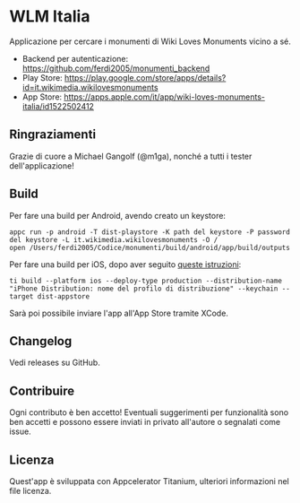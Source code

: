 # WLM Italia
Applicazione per cercare i monumenti di Wiki Loves Monuments vicino a sé.

* Backend per autenticazione: https://github.com/ferdi2005/monumenti_backend
* Play Store: https://play.google.com/store/apps/details?id=it.wikimedia.wikilovesmonuments
* App Store: https://apps.apple.com/it/app/wiki-loves-monuments-italia/id1522502412
## Ringraziamenti
Grazie di cuore a Michael Gangolf (@m1ga), nonché a tutti i tester dell'applicazione!

## Build
Per fare una build per Android, avendo creato un keystore:
```
appc run -p android -T dist-playstore -K path del keystore -P password del keystore -L it.wikimedia.wikilovesmonuments -O /
open /Users/ferdi2005/Codice/monumenti/build/android/app/build/outputs
```

Per fare una build per iOS, dopo aver seguito [queste istruzioni](https://titaniumsdk.com/guide/Titanium_SDK/Titanium_SDK_Guide/Preparing_for_Distribution/Distributing_iOS_apps/):
```
ti build --platform ios --deploy-type production --distribution-name "iPhone Distribution: nome del profilo di distribuzione" --keychain --target dist-appstore
```
Sarà poi possibile inviare l'app all'App Store tramite XCode.
## Changelog
Vedi releases su GitHub.

## Contribuire
Ogni contributo è ben accetto! Eventuali suggerimenti per funzionalità sono ben accetti e possono essere inviati in privato all'autore o segnalati come issue.

## Licenza
Quest'app è sviluppata con Appcelerator Titanium, ulteriori informazioni nel file licenza.